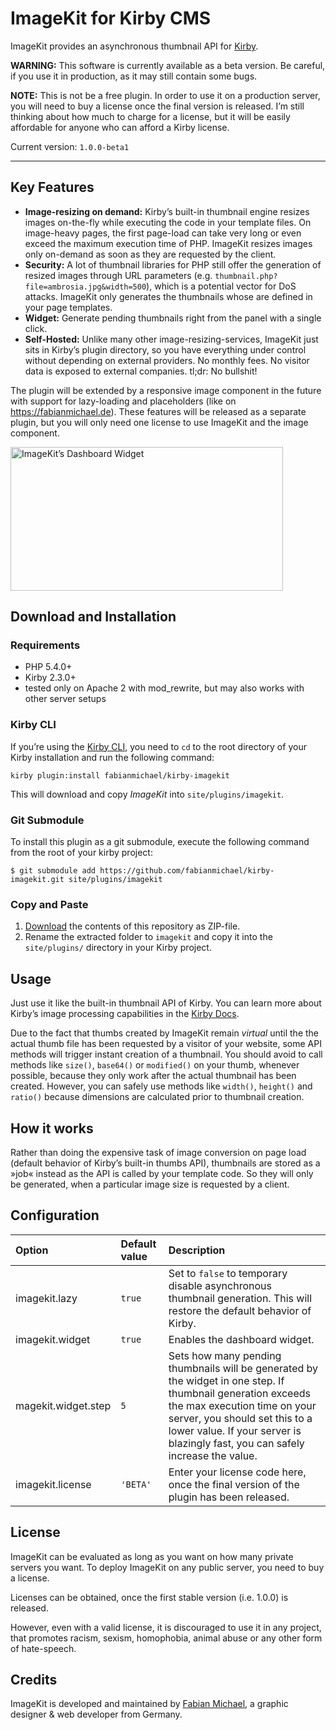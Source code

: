# ImageKit for Kirby CMS

ImageKit provides an asynchronous thumbnail API for [Kirby](http://getkirby.com).

**WARNING:** This software is currently available as a beta version. Be careful, if you use it in production, as it may still contain some bugs.

**NOTE:** This is not be a free plugin. In order to use it on a production server, you will need to buy a license once the final version is released. I’m still thinking about how much to charge for a license, but it will be easily affordable for anyone who can afford a Kirby license.

Current version: `1.0.0-beta1`

***

## Key Features

- **Image-resizing on demand:** Kirby’s built-in thumbnail engine resizes images on-the-fly while executing the code in your template files. On image-heavy pages, the first page-load can take very long or even exceed the maximum execution time of PHP. ImageKit resizes images only on-demand as soon as they are requested by the client.
- **Security:** A lot of thumbnail libraries for PHP still offer the generation of resized images through URL parameters (e.g. `thumbnail.php?file=ambrosia.jpg&width=500`), which is a potential vector for DoS attacks. ImageKit only generates the thumbnails whose are defined in your page templates.
- **Widget:** Generate pending thumbnails right from the panel with a single click.
- **Self-Hosted:** Unlike many other image-resizing-services, ImageKit just sits in Kirby’s plugin directory, so you have everything under control without depending on external providers. No monthly fees. No visitor data is exposed to external companies. tl;dr: No bullshit!

The plugin will be extended by a responsive image component in the future with support for lazy-loading and placeholders (like on <https://fabianmichael.de>). These features will be released as a separate plugin, but you will only need one license to use ImageKit and the image component.

<img src="https://shared.fabianmichael.de/imagekit-widget.gif" alt="ImageKit’s Dashboard Widget" width="436" height="230" />

## Download and Installation

### Requirements

-	PHP 5.4.0+
-	Kirby 2.3.0+
- tested only on Apache 2 with mod_rewrite, but may also works with other server setups

### Kirby CLI

If you’re using the [Kirby CLI](https://github.com/getkirby/cli), you need to `cd` to the root directory of your Kirby installation and run the following command:

```
kirby plugin:install fabianmichael/kirby-imagekit
```

This will download and copy *ImageKit* into `site/plugins/imagekit`.

### Git Submodule

To install this plugin as a git submodule, execute the following command from the root of your kirby project:

```
$ git submodule add https://github.com/fabianmichael/kirby-imagekit.git site/plugins/imagekit
```

### Copy and Paste

1. [Download](https://github.com/fabianmichael/kirby-imagekit/archive/master.zip) the contents of this repository as ZIP-file.
2. Rename the extracted folder to `imagekit` and copy it into the `site/plugins/` directory in your Kirby project.

## Usage

Just use it like the built-in thumbnail API of Kirby. You can learn more about Kirby’s image processing capabilities in the [Kirby Docs](https://getkirby.com/docs/templates/thumbnails).

Due to the fact that thumbs created by ImageKit remain *virtual* until the the actual thumb file has been requested by a visitor of your website, some API methods will trigger instant creation of a thumbnail. You should avoid to call methods like `size()`, `base64()` or `modified()` on your thumb, whenever possible, because they only work after the actual thumbnail has been created. However, you can safely use methods like `width()`, `height()` and `ratio()` because dimensions are calculated prior to thumbnail creation.

## How it works

Rather than doing the expensive task of image conversion on page load (default behavior of Kirby’s built-in thumbs API), thumbnails are stored as a »job« instead as the API is called by your template code. So they will only be generated, when a particular image size is requested by a client.

## Configuration

| Option              | Default value | Description                                                                                                                                                                                                                                                     |
|:--------------------|:--------------|:----------------------------------------------------------------------------------------------------------------------------------------------------------------------------------------------------------------------------------------------------------------|
| imagekit.lazy       | `true`        | Set to `false` to temporary disable asynchronous thumbnail generation. This will restore the default behavior of Kirby.                                                                                                                                         |
| imagekit.widget     | `true`        | Enables the dashboard widget.                                                                                                                                                                                                                                   |
| magekit.widget.step | `5`           | Sets how many pending thumbnails will be generated by the widget in one step. If thumbnail generation exceeds the max execution time on your server, you should set this to a lower value. If your server is blazingly fast, you can safely increase the value. |
| imagekit.license    | `'BETA'`      | Enter your license code here, once the final version of the plugin has been released.                                                                                                                                                                          |

## License

ImageKit can be evaluated as long as you want on how many private servers you want. To deploy ImageKit on any public server, you need to buy a license.

Licenses can be obtained, once the first stable version (i.e. 1.0.0) is released.

However, even with a valid license, it is discouraged to use it in any project, that promotes racism, sexism, homophobia, animal abuse or any other form of hate-speech.

## Credits

ImageKit is developed and maintained by [Fabian Michael](https://fabianmichael.de), a graphic designer & web developer from Germany.
